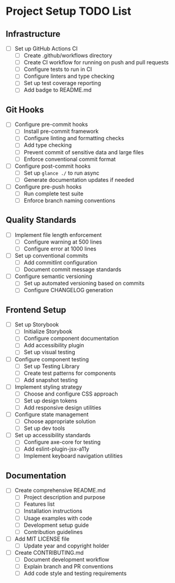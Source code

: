 # Project Setup TODO List

## Infrastructure
- [ ] Set up GitHub Actions CI
  - [ ] Create .github/workflows directory
  - [ ] Create CI workflow for running on push and pull requests
  - [ ] Configure tests to run in CI
  - [ ] Configure linters and type checking
  - [ ] Set up test coverage reporting
  - [ ] Add badge to README.md

## Git Hooks
- [ ] Configure pre-commit hooks
  - [ ] Install pre-commit framework
  - [ ] Configure linting and formatting checks
  - [ ] Add type checking
  - [ ] Prevent commit of sensitive data and large files
  - [ ] Enforce conventional commit format
- [ ] Configure post-commit hooks
  - [ ] Set up `glance ./` to run async
  - [ ] Generate documentation updates if needed
- [ ] Configure pre-push hooks
  - [ ] Run complete test suite
  - [ ] Enforce branch naming conventions

## Quality Standards
- [ ] Implement file length enforcement
  - [ ] Configure warning at 500 lines
  - [ ] Configure error at 1000 lines
- [ ] Set up conventional commits
  - [ ] Add commitlint configuration
  - [ ] Document commit message standards
- [ ] Configure semantic versioning
  - [ ] Set up automated versioning based on commits
  - [ ] Configure CHANGELOG generation

## Frontend Setup
- [ ] Set up Storybook
  - [ ] Initialize Storybook
  - [ ] Configure component documentation
  - [ ] Add accessibility plugin
  - [ ] Set up visual testing
- [ ] Configure component testing
  - [ ] Set up Testing Library
  - [ ] Create test patterns for components
  - [ ] Add snapshot testing
- [ ] Implement styling strategy
  - [ ] Choose and configure CSS approach
  - [ ] Set up design tokens
  - [ ] Add responsive design utilities
- [ ] Configure state management
  - [ ] Choose appropriate solution
  - [ ] Set up dev tools
- [ ] Set up accessibility standards
  - [ ] Configure axe-core for testing
  - [ ] Add eslint-plugin-jsx-a11y
  - [ ] Implement keyboard navigation utilities

## Documentation
- [ ] Create comprehensive README.md
  - [ ] Project description and purpose
  - [ ] Features list
  - [ ] Installation instructions
  - [ ] Usage examples with code
  - [ ] Development setup guide
  - [ ] Contribution guidelines
- [ ] Add MIT LICENSE file
  - [ ] Update year and copyright holder
- [ ] Create CONTRIBUTING.md
  - [ ] Document development workflow
  - [ ] Explain branch and PR conventions
  - [ ] Add code style and testing requirements